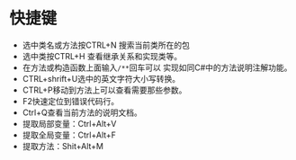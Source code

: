 # 快捷键

- 选中类名或方法按CTRL+N 搜索当前类所在的包
- 选中类按CTRL+H 查看继承关系和实现类等。
- 在方法或构造函数上面输入`/**`回车可以 实现如同C#中的方法说明注解功能。
- CTRL+shrift+U选中的英文字符大小写转换。
- CTRL+P移动到方法上可以查看需要那些参数。
- F2快速定位到错误代码行。
- Ctrl+Q查看当前方法的说明文档。
- 提取局部变量：Ctrl+Alt+V
- 提取全局变量：Ctrl+Alt+F
- 提取方法：Shit+Alt+M